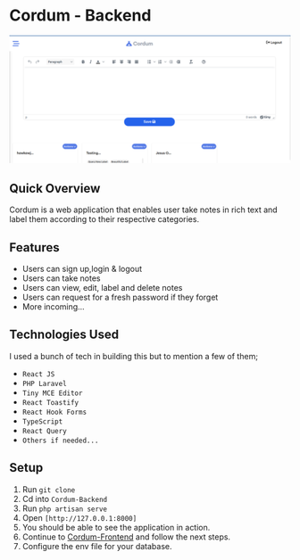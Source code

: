 # Cordum - Backend
![Cordum Screenshot](https://github.com/samuelorobosa/cordum-frontend/blob/main/public/application-view.png?raw=true)

## Quick Overview
Cordum is a web application that enables user take notes in rich text and label them according to their respective categories.


## Features
- Users can sign up,login & logout
- Users can take notes
- Users can view, edit, label and delete notes
- Users can request for a fresh password if they forget
- More incoming...

## Technologies Used
I used a bunch of tech in building this but to mention a few of them;

- `React JS`
- `PHP Laravel`
- `Tiny MCE Editor`
- `React Toastify`
- `React Hook Forms`
- `TypeScript`
- `React Query`
-  `Others if needed...`

## Setup
1. Run `git clone`
2. Cd into `Cordum-Backend`
3. Run `php artisan serve`
4. Open `[http://127.0.0.1:8000]`
5. You should be able to see the application in action.
6. Continue to [Cordum-Frontend](https://github.com/samuelorobosa/cordum-frontend) and follow the next steps.
7. Configure the env file for your database.
